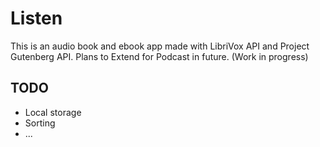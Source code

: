 # Listen 

This is an audio book and ebook app made with LibriVox API and Project Gutenberg API.
Plans to Extend for Podcast in future. (Work in progress)


## TODO

*	Local storage
*   Sorting
*   ... 